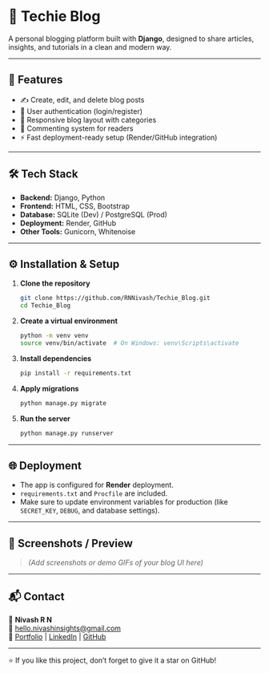 # 📝 Techie Blog

A personal blogging platform built with **Django**, designed to share articles, insights, and tutorials in a clean and modern way.

---

## 🚀 Features
- ✍️ Create, edit, and delete blog posts  
- 👤 User authentication (login/register)  
- 📰 Responsive blog layout with categories  
- 💬 Commenting system for readers  
- ⚡ Fast deployment-ready setup (Render/GitHub integration)

---

## 🛠 Tech Stack
- **Backend:** Django, Python  
- **Frontend:** HTML, CSS, Bootstrap  
- **Database:** SQLite (Dev) / PostgreSQL (Prod)  
- **Deployment:** Render, GitHub  
- **Other Tools:** Gunicorn, Whitenoise  

---

## ⚙️ Installation & Setup

1. **Clone the repository**
   ```bash
   git clone https://github.com/RNNivash/Techie_Blog.git
   cd Techie_Blog
   ```

2. **Create a virtual environment**
   ```bash
   python -m venv venv
   source venv/bin/activate  # On Windows: venv\Scripts\activate
   ```

3. **Install dependencies**
   ```bash
   pip install -r requirements.txt
   ```

4. **Apply migrations**
   ```bash
   python manage.py migrate
   ```

5. **Run the server**
   ```bash
   python manage.py runserver
   ```

---

## 🌐 Deployment

- The app is configured for **Render** deployment.  
- `requirements.txt` and `Procfile` are included.  
- Make sure to update environment variables for production (like `SECRET_KEY`, `DEBUG`, and database settings).  

---

## 📸 Screenshots / Preview

> *(Add screenshots or demo GIFs of your blog UI here)*

---

## 📬 Contact

👤 **Nivash R N**  
📧 hello.nivashinsights@gmail.com  
🔗 [Portfolio](https://rnnivash.github.io/My_Port/) | [LinkedIn](https://www.linkedin.com/in/nivash-r-n/) | [GitHub](https://github.com/RNNivash)

---

⭐ If you like this project, don’t forget to give it a star on GitHub!
